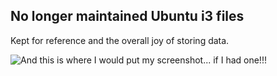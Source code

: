 ## No longer maintained Ubuntu i3 files

Kept for reference and the overall joy of storing data.

![And this is where I would put my screenshot... if I had one!!!](https://i.imgur.com/lvuODCw.jpg)
